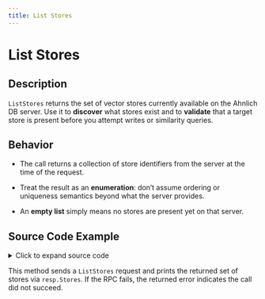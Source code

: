 ```yaml
---
title: List Stores
---
```


# List Stores

## Description

`ListStores` returns the set of vector stores currently available on the Ahnlich DB server. Use it to **discover** what stores exist and to **validate** that a target store is present before you attempt writes or similarity queries.

## Behavior

- The call returns a collection of store identifiers from the server at the time of the request.

- Treat the result as an **enumeration**: don’t assume ordering or uniqueness semantics beyond what the server provides.

- An **empty list** simply means no stores are present yet on that server.

## Source Code Example

<details>
  <summary>Click to expand source code</summary>

```go
package main


import (
    "context"
    "fmt"
    "log"
    "time"


    "google.golang.org/grpc"
    "google.golang.org/grpc/credentials/insecure"


    dbsvc   "github.com/deven96/ahnlich/sdk/ahnlich-client-go/grpc/services/db_service"
    dbquery "github.com/deven96/ahnlich/sdk/ahnlich-client-go/grpc/db/query"
)


const ServerAddr = "127.0.0.1:1369"


type ExampleDBClient struct {
    conn   *grpc.ClientConn
    client dbsvc.DBServiceClient
    ctx    context.Context
}


func NewDBClient(ctx context.Context) (*ExampleDBClient, error) {
    conn, err := grpc.DialContext(ctx, ServerAddr, grpc.WithTransportCredentials(insecure.NewCredentials()), grpc.WithBlock())
    if err != nil {
        return nil, fmt.Errorf("failed to dial DB server %q: %w", ServerAddr, err)
    }
    client := dbsvc.NewDBServiceClient(conn)
    return &ExampleDBClient{conn: conn, client: client, ctx: ctx}, nil
}


func (c *ExampleDBClient) Close() error { return c.conn.Close() }


// InfoServer example
func (c *ExampleDBClient) exampleInfoServer() error {
    resp, err := c.client.InfoServer(c.ctx, &dbquery.InfoServer{})
    if err != nil {
        return err
    }
    fmt.Println("InfoServer:", resp)
    return nil
}


func main() {
    ctx, cancel := context.WithTimeout(context.Background(), 10*time.Second)
    defer cancel()


    client, err := NewDBClient(ctx)
    if err != nil {
        log.Fatalf("Failed to create DB client: %v", err)
    }
    defer client.Close()


    if err := client.exampleInfoServer(); err != nil {
        log.Fatalf("InfoServer failed: %v", err)
    }
}

```

</details>

This method sends a `ListStores` request and prints the returned set of stores via `resp.Stores`. If the RPC fails, the returned error indicates the call did not succeed.
